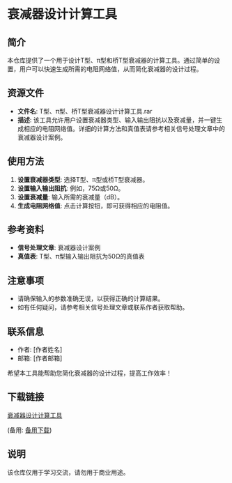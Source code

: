 # 衰减器设计计算工具

## 简介
本仓库提供了一个用于设计T型、π型和桥T型衰减器的计算工具。通过简单的设置，用户可以快速生成所需的电阻网络值，从而简化衰减器的设计过程。

## 资源文件
- **文件名**: T型、π型、桥T型衰减器设计计算工具.rar
- **描述**: 该工具允许用户设置衰减器类型、输入输出阻抗以及衰减量，并一键生成相应的电阻网络值。详细的计算方法和真值表请参考相关信号处理文章中的衰减器设计案例。

## 使用方法
1. **设置衰减器类型**: 选择T型、π型或桥T型衰减器。
2. **设置输入输出阻抗**: 例如，75Ω或50Ω。
3. **设置衰减量**: 输入所需的衰减量（dB）。
4. **生成电阻网络值**: 点击计算按钮，即可获得相应的电阻值。

## 参考资料
- **信号处理文章**: 衰减器设计案例
- **真值表**: T型、π型输入输出阻抗为50Ω的真值表

## 注意事项
- 请确保输入的参数准确无误，以获得正确的计算结果。
- 如有任何疑问，请参考相关信号处理文章或联系作者获取帮助。

## 联系信息
- 作者: [作者姓名]
- 邮箱: [作者邮箱]

希望本工具能帮助您简化衰减器的设计过程，提高工作效率！

## 下载链接
[衰减器设计计算工具](https://pan.quark.cn/s/e7d6f83c1e38) 

(备用: [备用下载](https://pan.baidu.com/s/1EhA-XOipsosK5sIfG5vfVg?pwd=1234))

## 说明

该仓库仅用于学习交流，请勿用于商业用途。
